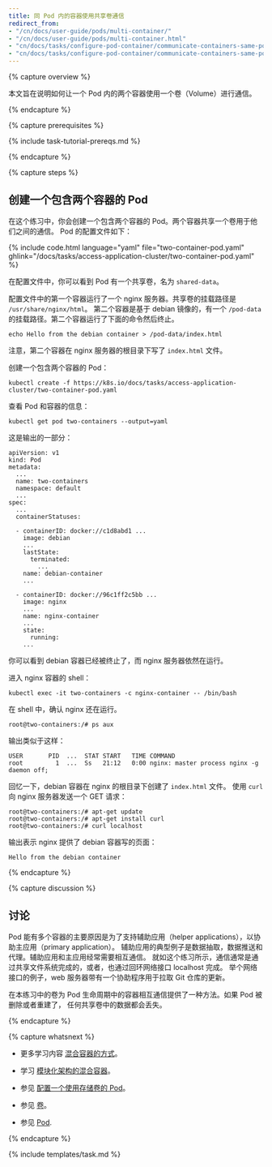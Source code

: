 ```yaml
---
title: 同 Pod 内的容器使用共享卷通信
redirect_from:
- "/cn/docs/user-guide/pods/multi-container/"
- "/cn/docs/user-guide/pods/multi-container.html"
- "cn/docs/tasks/configure-pod-container/communicate-containers-same-pod/"
- "cn/docs/tasks/configure-pod-container/communicate-containers-same-pod.html"
---
```

<!--
---
title: Communicate Between Containers in the Same Pod Using a Shared Volume
redirect_from:
- "/docs/user-guide/pods/multi-container/"
- "/docs/user-guide/pods/multi-container.html"
- "docs/tasks/configure-pod-container/communicate-containers-same-pod/"
- "docs/tasks/configure-pod-container/communicate-containers-same-pod.html"
---
-->

{% capture overview %}

<!-- This page shows how to use a Volume to communicate between two Containers running -->
<!-- in the same Pod. -->
本文旨在说明如何让一个 Pod 内的两个容器使用一个卷（Volume）进行通信。

{% endcapture %}


{% capture prerequisites %}

{% include task-tutorial-prereqs.md %}

{% endcapture %}


{% capture steps %}

<!-- ##  Creating a Pod that runs two Containers -->
## 创建一个包含两个容器的 Pod

<!-- In this exercise, you create a Pod that runs two Containers. The two containers -->
<!-- share a Volume that they can use to communicate. Here is the configuration file -->
<!-- for the Pod: -->
在这个练习中，你会创建一个包含两个容器的 Pod。两个容器共享一个卷用于他们之间的通信。
Pod 的配置文件如下：

{% include code.html language="yaml" file="two-container-pod.yaml" ghlink="/docs/tasks/access-application-cluster/two-container-pod.yaml" %}

<!-- In the configuration file, you can see that the Pod has a Volume named -->
<!-- `shared-data`. -->
在配置文件中，你可以看到 Pod 有一个共享卷，名为 `shared-data`。

<!-- The first container listed in the configuration file runs an nginx server. The -->
<!-- mount path for the shared Volume is `/usr/share/nginx/html`. -->
<!-- The second container is based on the debian image, and has a mount path of -->
<!-- `/pod-data`. The second container runs the following command and then terminates. -->
配置文件中的第一个容器运行了一个 nginx 服务器。共享卷的挂载路径是 `/usr/share/nginx/html`。
第二个容器是基于 debian 镜像的，有一个 `/pod-data` 的挂载路径。第二个容器运行了下面的命令然后终止。

    echo Hello from the debian container > /pod-data/index.html

<!-- Notice that the second container writes the `index.html` file in the root -->
<!-- directory of the nginx server. -->
注意，第二个容器在 nginx 服务器的根目录下写了 `index.html` 文件。

<!-- Create the Pod and the two Containers: -->
创建一个包含两个容器的 Pod：

    kubectl create -f https://k8s.io/docs/tasks/access-application-cluster/two-container-pod.yaml

<!-- View information about the Pod and the Containers: -->
查看 Pod 和容器的信息：

    kubectl get pod two-containers --output=yaml

<!-- Here is a portion of the output: -->
这是输出的一部分：

    apiVersion: v1
    kind: Pod
    metadata:
      ...
      name: two-containers
      namespace: default
      ...
    spec:
      ...
      containerStatuses:

      - containerID: docker://c1d8abd1 ...
        image: debian
        ...
        lastState:
          terminated:
            ...
        name: debian-container
        ...

      - containerID: docker://96c1ff2c5bb ...
        image: nginx
        ...
        name: nginx-container
        ...
        state:
          running:
        ...

<!-- You can see that the debian Container has terminated, and the nginx Container -->
<!-- is still running. -->
你可以看到 debian 容器已经被终止了，而 nginx 服务器依然在运行。

<!-- Get a shell to nginx Container: -->
进入 nginx 容器的 shell：

    kubectl exec -it two-containers -c nginx-container -- /bin/bash

<!-- In your shell, verify that nginx is running: -->
在 shell 中，确认 nginx 还在运行。

    root@two-containers:/# ps aux

<!-- The output is similar to this: -->
输出类似于这样：

    USER       PID  ...  STAT START   TIME COMMAND
    root         1  ...  Ss   21:12   0:00 nginx: master process nginx -g daemon off;

<!-- Recall that the debian Container created the `index.html` file in the nginx root -->
<!-- directory. Use `curl` to send a GET request to the nginx server: -->
回忆一下，debian 容器在 nginx 的根目录下创建了 `index.html` 文件。
使用 `curl` 向 nginx 服务器发送一个 GET 请求：

    root@two-containers:/# apt-get update
    root@two-containers:/# apt-get install curl
    root@two-containers:/# curl localhost

<!-- The output shows that nginx serves a web page written by the debian container: -->
输出表示 nginx 提供了 debian 容器写的页面：

    Hello from the debian container

{% endcapture %}


{% capture discussion %}

<!-- ## Discussion -->
## 讨论

<!-- The primary reason that Pods can have multiple containers is to support -->
<!-- helper applications that assist a primary application. Typical examples of -->
<!-- helper applications are data pullers, data pushers, and proxies. -->
<!-- Helper and primary applications often need to communicate with each other. -->
<!-- Typically this is done through a shared filesystem, as shown in this exercise, -->
<!-- or through the loopback network interface, localhost. An example of this pattern is a -->
<!-- web server along with a helper program that polls a Git repository for new updates. -->
Pod 能有多个容器的主要原因是为了支持辅助应用（helper applications），以协助主应用（primary application）。
辅助应用的典型例子是数据抽取，数据推送和代理。辅助应用和主应用经常需要相互通信。
就如这个练习所示，通信通常是通过共享文件系统完成的，或者，也通过回环网络接口 localhost 完成。
举个网络接口的例子，web 服务器带有一个协助程序用于拉取 Git 仓库的更新。

<!-- The Volume in this exercise provides a way for Containers to communicate during -->
<!-- the life of the Pod. If the Pod is deleted and recreated, any data stored in -->
<!-- the shared Volume is lost. -->
在本练习中的卷为 Pod 生命周期中的容器相互通信提供了一种方法。如果 Pod 被删除或者重建了，
任何共享卷中的数据都会丢失。

{% endcapture %}


{% capture whatsnext %}

<!-- * Learn more about -->
<!-- [patterns for composite containers](http://blog.kubernetes.io/2015/06/the-distributed-system-toolkit-patterns.html). -->
* 更多学习内容
[混合容器的方式](http://blog.kubernetes.io/2015/06/the-distributed-system-toolkit-patterns.html)。

<!-- * Learn about -->
<!-- [composite containers for modular architecture](http://www.slideshare.net/Docker/slideshare-burns). -->
* 学习 [模块化架构的混合容器](http://www.slideshare.net/Docker/slideshare-burns)。

<!-- * See -->
<!-- [Configuring a Pod to Use a Volume for Storage](/docs/tasks/configure-pod-container/configure-volume-storage/). -->
* 参见 [配置一个使用存储卷的 Pod](/cn/docs/tasks/configure-pod-container/configure-volume-storage/)。

<!-- * See [Volume](/docs/api-reference/v1.6/#volume-v1-core). -->
* 参见 [卷](/cn/docs/api-reference/v1.6/#volume-v1-core)。

<!-- * See [Pod](/docs/api-reference/v1.6/#pod-v1-core). -->
* 参见 [Pod](/cn/docs/api-reference/v1.6/#pod-v1-core).

{% endcapture %}


{% include templates/task.md %}
